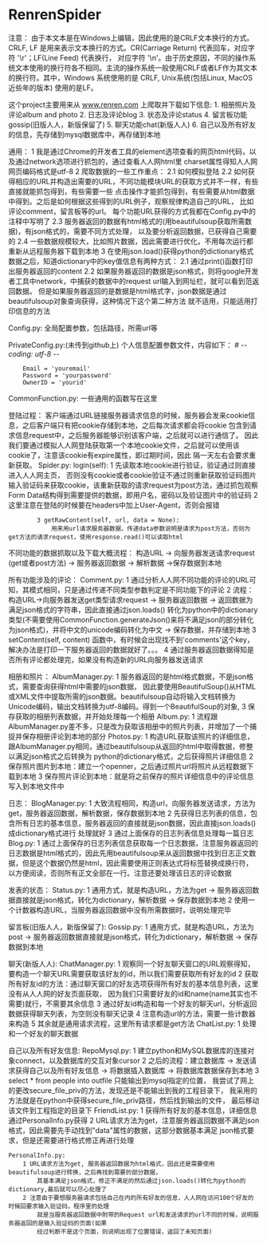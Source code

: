 # RenrenSpider

注意：
	由于本文本是在Windows上编辑，因此使用的是CRLF文本换行的方式。
    CRLF, LF 是用来表示文本换行的方式。CR(Carriage Return) 代表回车，对应字符 '\r'；LF(Line Feed) 代表换行，
    对应字符 '\n'。由于历史原因，不同的操作系统文本使用的换行符各不相同。主流的操作系统一般使用CRLF或者LF作为其文本
    的换行符。其中，Windows 系统使用的是 CRLF, Unix系统(包括Linux, MacOS近些年的版本) 使用的是LF。

这个project主要用来从 www.renren.com 上爬取并下载如下信息:
	1. 相册照片及评论album and photo
	2. 日志及评论blog
	3. 状态及评论status
	4. 留言板功能gossip(旧版人人，新版保留了)
	5. 聊天功能chat(新版人人)
	6. 自己以及所有好友的信息，先存储到mysql数据库中，再存储到本地

通用：
	1 我是通过Chrome的开发者工具的element选项查看的网页html代码，以及通过network选项进行抓包的，通过查看人人网html里
		charset属性得知人人网网页编码格式是utf-8
	2 爬取数据的一些工作重点：
		2.1 如何模拟登陆
		2.2 如何获得相应的URL并构造出需要的URL，不同功能模块URL的获取方式并不一样，有些直接就能抓包得到，有些需要一些
			点击操作才能抓包得到，有些需要从html数据中得到。之后是如何根据这些得到的URL例子，观察规律构造自己的URL，
			比如评论comment，留言板等的url。
			每个功能URL获得的方式我都在Config.py中的注释中写明了
		2.3 服务器返回的数据有html格式的(用beautifulsoup获取所需数据)，有json格式的，需要不同方式处理，
			以及要分析返回数据，已获得自己需要的
		2.4 一些数据规模较大，比如照片数据，因此需要进行优化，不用每次运行都重新从远程服务器下载到本地
	3 在使用json.load()获得python的dictionary格式数据之后，知道dictionary中的key值信息有两种方式：
        2.1 通过print()函数打印出服务器返回的content
        2.2 如果服务器返回的数据是json格式，则将google开发者工具中network，中捕获的数据中的request 
        	url输入到网址栏，就可以看到范返回数据。
        	但是如果服务器返回的是数据是html格式字，json数据是通过beautifulsoup对象查询获得，这种情况下这个第二种方法
        	就不适用，只能适用打印信息的方法


Config.py:
	全局配置参数，包括路径，所需url等

PrivateConfig.py:(未传到github上)
	个人信息配置参数文件，内容如下：
		# -*- coding: utf-8 -*-

		Email = 'youremail'
		Password = 'yourpassword'
		OwnerID = 'yourid'

CommonFunction.py:
	一些通用的函数写在这里

登陆过程：
    客户端通过URL链接服务器请求信息的时候，服务器会发来cookie信息，之后客户端只有把cookie存储到本地，之后每次请求都会将cookie
    包含到请求信息request中，之后服务器能够识别该客户端，之后就可以进行通信了。
    因此我们要通过模拟人人网登陆获取第一个本地cookie文件，之后就可以使用该cookie了，注意该cookie有expire属性，即过期时间，因此
    隔一天左右会要求重新获取。
    Spider.py: 
        login(self):
    		1 先读取本地cookie进行验证，验证通过则直接进入人人网主页，
    			否则没有cookie或者cookie验证不通过则重新获取验证码图片输入验证码来获取cookie，该重新获取的请求request为post方法，通过抓包观察Form Data结构得到需要提供的数据，即用户名，密码以及验证图片中的验证码
    		2 这里注意在登陆的时候要在headers中加上User-Agent，否则会报错

        	3 getRawContent(self, url, data = None):
        		用来用url请求服务器数据，传递data参数说明是请求为post方法，否则为get方法的请求request，使用response.read()可以读取html

不同功能的数据抓取以及下载大概流程：
	构造URL -> 向服务器发送请求request (get或者post方法) -> 服务器返回数据 -> 解析数据 ->保存数据到本地

所有功能涉及的评论：
	Comment.py:
		1 通过分析人人网不同功能的评论的URL可知，其模式相同，只是通过传递不同类型参数判定是不同功能下的评论
		2 流程：
			构造URL->向服务器发送get类型请求request -> 服务器返回数据 -> 返回数据为满足json格式的字符串，因此直接通过json.loads()
			转化为python中的dictionary类型(不需要使用CommonFunction.generateJson()来将不满足json的部分转化为json格式)，并将中文的unicode编码转化为中文 -> 保存数据，并存储到本地
		3 setContent(self, content)
			函数中，有时候会出现找不到'comments'这个key，解决办法是打印一下服务器返回的数据就好了。。。
		4 通过服务器返回数据得知是否所有评论都处理完，如果没有构造新的URL向服务器发送请求

相册和照片：
	AlbumManager.py:
		1 服务器返回的是html格式数据，不是json格式，需要查询获得html中需要的json数据， 因此要使用BeautifulSoup()从HTML或XML文件中提取所需的json数据。beautifulsoup自动将输入文档转换为Unicode编码，输出文档转换为utf-8编码。得到一个BeautifulSoup的对象, 
		3 保存获取的相册列表数据，并开始处理每一个相册
	Album.py:
		1 流程跟AlbumManager.py差不多，只是改为获取该相册中的照片列表，并增加了一个捕捉并保存相册评论到本地的部分
	Photos.py:
		1 构造URL获取该照片的详细信息，跟AlbumManager.py相同，通过beautifulsoup从返回的html中取得数据，修整以满足json格式之后转换为
	python的dictionary格式，之后获得照片详细信息
		2 保存照片图片到本地：建立一个openner，之后通过照片url将照片从远程数据下载到本地
		3 保存照片评论到本地：就是将之前保存的照片详细信息中的评论信息写入到本地文件中

日志：
	BlogManager.py:
		1 大致流程相同，构造url，向服务器发送请求，方法为get，服务器返回数据，解析数据，保存数据到本地
		2 先获得日志列表的信息，包含所有日志的基本信息，服务器返回的直接就是json数据，因此直接json.loads()成dictionary格式进行
			处理就好
		3 通过上面保存的日志列表信息处理每一篇日志
	Blog.py:
		1 通过上面保存的日志列表信息获取每一个日志数据，注意服务器返回的日志数据是html格式的，因此先用beautifulsoup来从返回数据中找到日志正文数据，但是这个数据仍然是html，因此需要使用正则表达式将标签替换成换行符，以方便阅读，否则所有正文全部在一行。注意还要处理该日志的评论数据

发表的状态：
	Status.py:
		1 通用方式，就是构造URL，方法为get -> 服务器返回数据直接就是json格式，转化为dictionary，解析数据 -> 保存数据到本地
		2 使用一个计数器构造URL，当服务器返回数据中没有所需数据时，说明处理完毕

留言板(旧版人人，新版保留了):
	Gossip.py:
		1 通用方式，就是构造URL，方法为post -> 服务器返回数据直接就是json格式，转化为dictionary，解析数据 -> 保存数据到本地

聊天(新版人人):
	ChatManager.py:
		1 观察同一个好友聊天窗口的URL观察得知，要构造一个聊天URL需要获取该好友的id，所以我们需要获取所有好友的id
		2 获取所有好友id的方法：通过聊天窗口的好友选项获得所有好友的基本信息列表，这里没有从人人网的好友页面获取，
		因为我们只需要好友的id和name(name其实也不需要)就行，不需要其余信息
		3 通过好友id构造和每一个好友的聊天url，分析返回数据获得聊天列表，为空则没有聊天记录
		4 注意构造url的方法，需要一些计数器来构造
		5 其余就是通用请求流程，这里所有请求都是get方法
	ChatList.py:
		1 处理和一个好友的聊天数据

自己以及所有好友信息:
	RepoMysql.py:
		1 建立python和MySQL数据库的连接对象connect，以及数据库的交互对象cursor
		2 之后的流程：建立数据库 -> 发送请求获得自己以及所有好友信息 -> 将数据插入数据库 -> 将数据库数据保存到本地
		3 select * from people into outfile 只能输出到mysql指定的位置，
        	我尝试了网上的更改secure_file_priv的方法，发现还是不能输出到我的工程目录下，
        	我采用的方法就是在python中获得secure_file_priv路径，然后找到输出的文件，
        	最后移动该文件到工程指定的目录下
	FriendList.py:
		1 获得所有好友的基本信息，详细信息通过PersonalInfo.py获得
		2 URL请求方法为get，注意服务器返回数据不满足json格式，因此需要先手动找到"data"属性的数据，这部分数据基本满足
		json格式要求，但是还需要进行格式修正再进行处理

	PersonalInfo.py:
		1 URL请求方法为get, 服务器返回数据为html格式，因此还是需要使用beautifulsoup进行转换，之后再找到需要的部分数据，
			其基本满足json格式，修正不满足的然后通过json.loads()转化为python的dictionary,最后就可以尽心处理了
		2 注意由于要想服务器请求包括自己在内的所有好友的信息，人人网在访问100个好友的时候回要求输入验证码，程序里的处理
			就是当服务器返回数据中附带的Request url和发送请求的url不同的时候，说明服务器返回的是输入验证码的页面(如果
			经过判断不是这个页面，则说明出现了位置错误，返回了未知页面)
        






